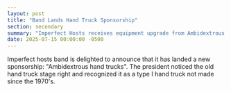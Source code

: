 ```yaml
---
layout: post
title: "Band Lands Hand Truck Sponsorship"
section: secondary
summary: "Imperfect Hosts receives equipment upgrade from Ambidextrous hand trucks after president attends gig"
date: 2025-07-15 00:00:00 -0500
---
```

Imperfect hosts band is delighted to announce that it has landed a new sponsorship: "Ambidextrous hand trucks". The president noticed the old hand truck stage right and recognized it as a type I hand truck not made since the 1970's.
